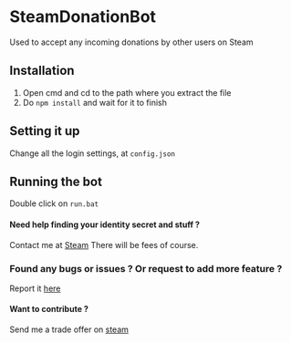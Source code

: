 # SteamDonationBot
Used to accept any incoming donations by other users on Steam

## Installation
1. Open cmd and cd to the path where you extract the file
2. Do `npm install` and wait for it to finish

## Setting it up
Change all the login settings, at `config.json`

## Running the bot
Double click on `run.bat`

#### Need help finding your identity secret and stuff ?
Contact me at [Steam](steamcommunity.com/id/jingyongjy)
There will be fees of course.

### Found any bugs or issues ? Or request to add more feature ?
Report it [here](https://github.com/xLeeJYx/SteamDonationBot/issues/new)

#### Want to contribute ?
Send me a trade offer on [steam](https://steamcommunity.com/tradeoffer/new/?partner=640368366&token=c7rdDQ-1)
